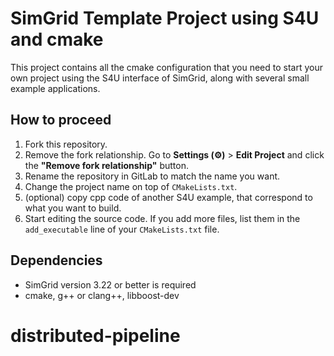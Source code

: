 # SimGrid Template Project using S4U and cmake

This project contains all the cmake configuration that you need to
start your own project using the S4U interface of SimGrid, along with
several small example applications.

## How to proceed
1. Fork this repository. 
1. Remove the fork relationship. Go to **Settings (⚙)** >
   **Edit Project** and click the **"Remove fork relationship"** button.
1. Rename the repository in GitLab to match the name you want.
1. Change the project name on top of `CMakeLists.txt`.
1. (optional) copy cpp code of another S4U example, that correspond to
   what you want to build.
1. Start editing the source code. If you add more files, list them in
   the `add_executable` line of your `CMakeLists.txt` file.
   
## Dependencies
- SimGrid version 3.22 or better is required
- cmake, g++ or clang++, libboost-dev
# distributed-pipeline
